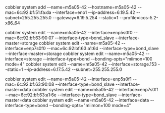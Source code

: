 
cobbler system add --name=m5a05-42 --hostname=m5a05-42 --mac=6c:92:bf:51:fa:da --interface=eno1 --ip-address=6.19.5.42 --subnet=255.255.255.0 --gateway=6.19.5.254 --static=1 --profile=icos-5.2-x86_64

cobbler system edit --name=m5a05-42 --interface=enp5s0f0 --mac=6c:92:bf:63:90:07 --interface-type=bond_slave --interface-master=storage
cobbler system edit --name=m5a05-42 --interface=enp7s0f0 --mac=6c:92:bf:63:a1:6d --interface-type=bond_slave --interface-master=storage
cobbler system edit --name=m5a05-42 --interface=storage --interface-type=bond --bonding-opts="miimon=100 mode=4"
cobbler system edit --name=m5a05-42 --interface=storage.153 --static=1 --ip-address=6.17.5.42 --subnet=255.255.255.0

cobbler system edit --name=m5a05-42 --interface=enp5s0f1 --mac=6c:92:bf:63:90:08 --interface-type=bond_slave --interface-master=data
cobbler system edit --name=m5a05-42 --interface=enp7s0f1 --mac=6c:92:bf:63:a1:6e --interface-type=bond_slave --interface-master=data
cobbler system edit --name=m5a05-42 --interface=data --interface-type=bond --bonding-opts="miimon=100 mode=4"
